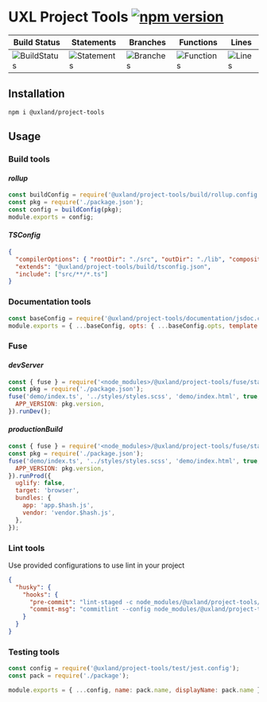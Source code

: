 # UXL Project Tools [![npm version](https://badge.fury.io/js/%40uxland%2Fproject-tools.svg)](https://badge.fury.io/js/%40uxland%2Fproject-tools)

| Build Status                                    | Statements                                    | Branches                                  | Functions                                   | Lines                               |
| ----------------------------------------------- | --------------------------------------------- | ----------------------------------------- | ------------------------------------------- | ----------------------------------- |
| ![BuildStatus](#buildstatus# 'Building Status') | ![Statements](#statements# 'Make me better!') | ![Branches](#branches# 'Make me better!') | ![Functions](#functions# 'Make me better!') | ![Lines](#lines# 'Make me better!') |

## Installation

`npm i @uxland/project-tools`

## Usage

### Build tools

#### _rollup_

```javascript
const buildConfig = require('@uxland/project-tools/build/rollup.config');
const pkg = require('./package.json');
const config = buildConfig(pkg);
module.exports = config;
```

#### _TSConfig_

```json
{
  "compilerOptions": { "rootDir": "./src", "outDir": "./lib", "composite": true },
  "extends": "@uxland/project-tools/build/tsconfig.json",
  "include": ["src/**/*.ts"]
}
```

### Documentation tools

```javascript
const baseConfig = require('@uxland/project-tools/documentation/jsdoc.config');
module.exports = { ...baseConfig, opts: { ...baseConfig.opts, template: <templatePath> } };
```

### Fuse

#### _devServer_

```javascript
const { fuse } = require('<node_modules>/@uxland/project-tools/fuse/start');
const pkg = require('./package.json');
fuse('demo/index.ts', '../styles/styles.scss', 'demo/index.html', true, {
  APP_VERSION: pkg.version,
}).runDev();
```

#### _productionBuild_

```javascript
const { fuse } = require('<node_modules>/@uxland/project-tools/fuse/start');
const pkg = require('./package.json');
fuse('demo/index.ts', '../styles/styles.scss', 'demo/index.html', true, {
  APP_VERSION: pkg.version,
}).runProd({
  uglify: false,
  target: 'browser',
  bundles: {
    app: 'app.$hash.js',
    vendor: 'vendor.$hash.js',
  },
});
```

### Lint tools

Use provided configurations to use lint in your project

```json
{
  "husky": {
    "hooks": {
      "pre-commit": "lint-staged -c node_modules/@uxland/project-tools/lint/lint-staged.config.js",
      "commit-msg": "commitlint --config node_modules/@uxland/project-tools/lint/commitlint.config.js -E HUSKY_GIT_PARAMS"
    }
  }
}
```

### Testing tools

```javascript
const config = require('@uxland/project-tools/test/jest.config');
const pack = require('./package');

module.exports = { ...config, name: pack.name, displayName: pack.name };
```
